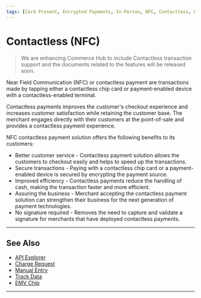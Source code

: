 ```yaml
---
tags: [Card Present, Encrypted Payments, In-Person, NFC, Contactless, Payment Source]
---
```


# Contactless (NFC)

<!-- theme: danger -->
> We are enhancing Commerce Hub to include Contactless transaction support and the documents related to the features will be released soon.

Near Field Communication (NFC) or contactless payment are transactions made by tapping either a contactless chip card or payment-enabled device with a contactless-enabled terminal.

Contactless payments improves the customer's checkout experience and increases customer satisfaction while retaining the customer base. The merchant engages directly with their customers at the point-of-sale and provides a contactless payment experience.

NFC contactless payment solution offers the following benefits to its customers:

- Better customer service - Contactless payment solution allows the customers to checkout easily and helps to speed up the transactions.
- Secure transactions - Paying with a contactless chip card or a payment-enabled device is secured by encrypting the payment source.
- Improved efficiency - Contactless payments reduce the handling of cash, making the transaction faster and more efficient.
- Assuring the business - Merchant accepting the contactless payment solution can strengthen their business for the next generation of payment technologies.
- No signature required - Removes the need to capture and validate a signature for merchants that have deployed contactless payments.

---

## See Also

- [API Explorer](../api/?type=post&path=/payments/v1/charges)
- [Charge Request](?path=docs/Resources/API-Documents/Payments/Charges.md)
- [Manual Entry](?path=docs/In-Person/Encrypted-Payments/Manual.md)
- [Track Data](?path=docs/In-Person/Encrypted-Payments/Track.md)
- [EMV Chip](?path=docs/In-Person/Encrypted-Payments/EMV.md)

---
